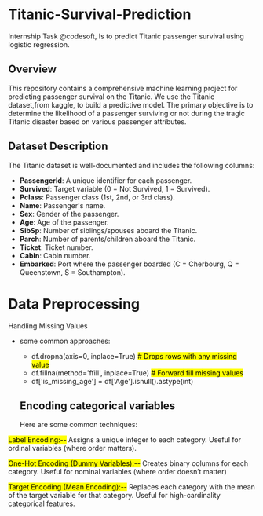 # Titanic-Survival-Prediction
Internship Task @codesoft, Is  to predict Titanic passenger survival using logistic regression.

## Overview

This repository contains a comprehensive machine learning project for predicting passenger survival on the Titanic. We use the Titanic dataset,from kaggle, to build a predictive model. The primary objective is to determine the likelihood of a passenger surviving or not during the tragic Titanic disaster based on various passenger attributes.


## Dataset Description

The Titanic dataset is well-documented and includes the following columns:

- **PassengerId**: A unique identifier for each passenger.
- **Survived**: Target variable (0 = Not Survived, 1 = Survived).
- **Pclass**: Passenger class (1st, 2nd, or 3rd class).
- **Name**: Passenger's name.
- **Sex**: Gender of the passenger.
- **Age**: Age of the passenger.
- **SibSp**: Number of siblings/spouses aboard the Titanic.
- **Parch**: Number of parents/children aboard the Titanic.
- **Ticket**: Ticket number.
- **Cabin**: Cabin number.
- **Embarked**: Port where the passenger boarded (C = Cherbourg, Q = Queenstown, S = Southampton).


<h1>Data Preprocessing
</h1>

<p>Handling Missing Values</p>
<p>
  
* some common approaches:
  - df.dropna(axis=0, inplace=True) <mark># Drops rows with any missing value</mark>
  - df.fillna(method='ffill', inplace=True)  <mark> # Forward fill missing values</mark>
  - df['is_missing_age'] = df['Age'].isnull().astype(int)


  <h2>Encoding categorical variables </h2>Here are some common techniques:
<mark> 
</mark>

<mark> Label Encoding:--</mark>
Assigns a unique integer to each category.
Useful for ordinal variables (where order matters).

<mark> One-Hot Encoding (Dummy Variables):--</mark>
Creates binary columns for each category.
Useful for nominal variables (where order doesn’t matter)

<mark> Target Encoding (Mean Encoding):--</mark>
Replaces each category with the mean of the target variable for that category.
Useful for high-cardinality categorical features.



  
</p>

